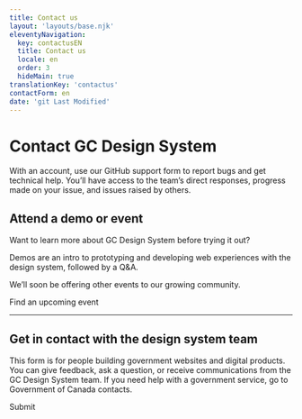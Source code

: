 ```yaml
---
title: Contact us
layout: 'layouts/base.njk'
eleventyNavigation:
  key: contactusEN
  title: Contact us
  locale: en
  order: 3
  hideMain: true
translationKey: 'contactus'
contactForm: en
date: 'git Last Modified'
---
```


# Contact GC Design System


<gcds-notice type="info" notice-title-tag="h2" notice-title="Support form on GitHub">
  <gcds-text>With an <gcds-link external href="{{ links.githubGetStarted }}">account</gcds-link>, use our <gcds-link external href="{{ links.githubCompsIssues }}">GitHub support form</gcds-link> to report bugs and get technical help. You’ll have access to the team’s direct responses, progress made on your issue, and issues raised by others. </gcds-text>
</gcds-notice>

## Attend a demo or event

Want to learn more about GC Design System before trying it out?

Demos are an intro to prototyping and developing web experiences with the  design system, followed by a Q&A.

We’ll soon be offering other events to our growing community.

<gcds-button type="link" button-role="secondary" href="{{ links.registerDemo }}">
  Find an upcoming event
</gcds-button>

<hr class="my-600" />

## Get in contact with the design system team

This form is for people building government websites and digital products. You can give feedback, ask a question, or receive communications from the GC Design System team. If you need help with a government service, go to <gcds-link href="https://www.canada.ca/en/contact.html" external>Government of Canada contacts</gcds-link>.

<form class="my-600 contact-us-form" name="contactEN" method="post" style="min-height: 32rem;" action="/api/submission">
  <input type="hidden" name="form-name" value="contactEN" />
  <input name="honeypot" type="text" aria-label="bot" hidden/>

<gcds-input type="text" name="name" input-id="name" label="Full name" autocomplete="name" required></gcds-input>
<gcds-input type="email" name="email" input-id="email" label="Email address" autocomplete="email" required></gcds-input>
<gcds-textarea name="message" label="Provide your feedback or ask a question if you need help" hint="Never include personal (Protected) information." textarea-id="message"></gcds-textarea>

  <gcds-fieldset legend="Receive communication from GC Design System" legend-size="h3" hint="If you'd like us to contact you, choose one or both options.">
    <gcds-checkboxes name="learn-more-mailing-list" options="{{ contactus[locale].mailingcheck | stringify | encode-html }}"></gcds-checkboxes>
    <gcds-checkboxes name="learn-more-research" options="{{ contactus[locale].researchcheck | stringify | encode-html }}"></gcds-checkboxes>
  </gcds-fieldset>

  <gcds-radios legend="Select your experience with GC Design System to date" hint="Choose 1 option." name="familiarityGCDS" options='{{ contactus[locale].radiooptions | stringify | encode-html}}'>
  </gcds-radios>

  <div hidden>
    <gcds-input type="text" name="bot-field" input-id="bot-field" label="bot"></gcds-input>
  </div>

  <gcds-button button-role="primary" type="submit">
    Submit
  </gcds-button>
</form>

<script src="/scripts/pii-redactor.js"></script>
<script src="/scripts/contact-form-pii.js"></script>
